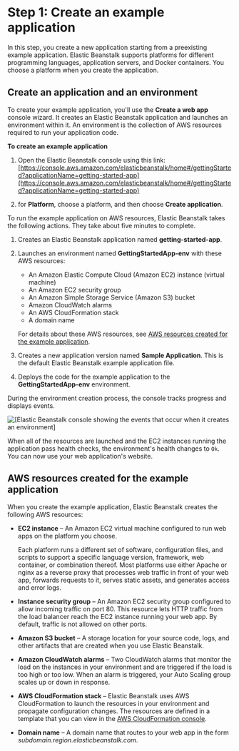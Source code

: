 # Step 1: Create an example application<a name="GettingStarted.CreateApp"></a>

In this step, you create a new application starting from a preexisting example application\. Elastic Beanstalk supports platforms for different programming languages, application servers, and Docker containers\. You choose a platform when you create the application\.

## Create an application and an environment<a name="GettingStarted.CreateApp.Create"></a>

To create your example application, you'll use the **Create a web app** console wizard\. It creates an Elastic Beanstalk application and launches an environment within it\. An environment is the collection of AWS resources required to run your application code\.

**To create an example application**

1. Open the Elastic Beanstalk console using this link: [https://console.aws.amazon.com/elasticbeanstalk/home#/gettingStarted?applicationName=getting-started-app](https://console.aws.amazon.com/elasticbeanstalk/home#/gettingStarted?applicationName=getting-started-app)

1. for **Platform**, choose a platform, and then choose **Create application**\.

To run the example application on AWS resources, Elastic Beanstalk takes the following actions\. They take about five minutes to complete\.

1. Creates an Elastic Beanstalk application named **getting\-started\-app**\.

1. Launches an environment named **GettingStartedApp\-env** with these AWS resources:
   + An Amazon Elastic Compute Cloud \(Amazon EC2\) instance \(virtual machine\)
   + An Amazon EC2 security group
   + An Amazon Simple Storage Service \(Amazon S3\) bucket 
   + Amazon CloudWatch alarms 
   + An AWS CloudFormation stack 
   + A domain name

   For details about these AWS resources, see [AWS resources created for the example application](#GettingStarted.CreateApp.AWSresources)\.

1. Creates a new application version named **Sample Application**\. This is the default Elastic Beanstalk example application file\.

1. Deploys the code for the example application to the **GettingStartedApp\-env** environment\.

During the environment creation process, the console tracks progress and displays events\.

![\[Elastic Beanstalk console showing the events that occur when it creates an environment\]](http://docs.aws.amazon.com/elasticbeanstalk/latest/dg/images/gettingstarted-events.png)

When all of the resources are launched and the EC2 instances running the application pass health checks, the environment's health changes to `Ok`\. You can now use your web application's website\.

## AWS resources created for the example application<a name="GettingStarted.CreateApp.AWSresources"></a>

When you create the example application, Elastic Beanstalk creates the following AWS resources:
+ **EC2 instance** – An Amazon EC2 virtual machine configured to run web apps on the platform you choose\.

  Each platform runs a different set of software, configuration files, and scripts to support a specific language version, framework, web container, or combination thereof\. Most platforms use either Apache or nginx as a reverse proxy that processes web traffic in front of your web app, forwards requests to it, serves static assets, and generates access and error logs\.
+ **Instance security group** – An Amazon EC2 security group configured to allow incoming traffic on port 80\. This resource lets HTTP traffic from the load balancer reach the EC2 instance running your web app\. By default, traffic is not allowed on other ports\.
+ **Amazon S3 bucket** – A storage location for your source code, logs, and other artifacts that are created when you use Elastic Beanstalk\.
+ **Amazon CloudWatch alarms** – Two CloudWatch alarms that monitor the load on the instances in your environment and are triggered if the load is too high or too low\. When an alarm is triggered, your Auto Scaling group scales up or down in response\.
+ **AWS CloudFormation stack** – Elastic Beanstalk uses AWS CloudFormation to launch the resources in your environment and propagate configuration changes\. The resources are defined in a template that you can view in the [AWS CloudFormation console](https://console.aws.amazon.com/cloudformation)\.
+ **Domain name** – A domain name that routes to your web app in the form **subdomain*\.*region*\.elasticbeanstalk\.com*\.